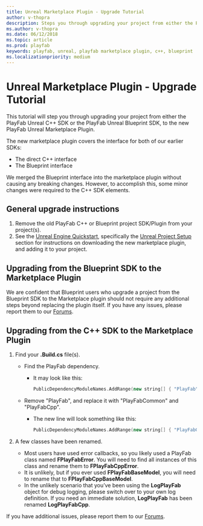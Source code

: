 ```yaml
---
title: Unreal Marketplace Plugin - Upgrade Tutorial
author: v-thopra
description: Steps you through upgrading your project from either the PlayFab Unreal C++ SDK or the PlayFab Unreal Blueprint SDK, to the new PlayFab Unreal Marketplace Plugin.
ms.author: v-thopra
ms.date: 06/12/2018
ms.topic: article
ms.prod: playfab
keywords: playfab, unreal, playfab marketplace plugin, c++, blueprint
ms.localizationpriority: medium
---
```


# Unreal Marketplace Plugin - Upgrade Tutorial

This tutorial will step you through upgrading your project from either the PlayFab Unreal C++ SDK or the PlayFab Unreal Blueprint SDK, to the new PlayFab Unreal Marketplace Plugin.

The new marketplace plugin covers the interface for both of our earlier SDKs:

- The direct C++ interface
- The Blueprint interface

We merged the Blueprint interface into the marketplace plugin without causing any breaking changes. However, to accomplish this, some minor changes were required to the C++ SDK elements.

## General upgrade instructions

1. Remove the old PlayFab C++ or Blueprint project SDK/Plugin from your project(s).
2. See the [Unreal Engine Quickstart](quickstart.md), specifically the [Unreal Project Setup](quickstart.md#unreal-project-setup) section for instructions on downloading the new marketplace plugin, and adding it to your project.

## Upgrading from the Blueprint SDK to the Marketplace Plugin

We are confident that Blueprint users who upgrade a project from the Blueprint SDK to the Marketplace plugin should not require any additional steps beyond replacing the plugin itself. If you have any issues, please report them to our [Forums](https://community.playfab.com/index.html).

## Upgrading from the C++ SDK to the Marketplace Plugin
  
1. Find your **.Build.cs** file(s).
    - Find the PlayFab dependency.
      - It may look like this:
  
        ```cpp
        PublicDependencyModuleNames.AddRange(new string[] { "PlayFab" });
        ```
    - Remove "PlayFab", and replace it with "PlayFabCommon" and "PlayFabCpp".
      - The new line will look something like this:
  
        ```cpp
        PublicDependencyModuleNames.AddRange(new string[] { "PlayFabCommon", "PlayFabCpp" });
        ```
  
2. A few classes have been renamed.
    - Most users have used error callbacks, so you likely used a PlayFab class named **FPlayFabError**. You will need to find all instances of this class and rename them to **FPlayFabCppError**.
    - It is unlikely, but if you ever used **FPlayFabBaseModel**, you will need to rename that to **FPlayFabCppBaseModel**.
    - In the unlikely scenario that you’ve been using the **LogPlayFab** object for debug logging, please switch over to your own log definition. If you need an immediate solution, **LogPlayFab** has been renamed **LogPlayFabCpp**.

If you have additional issues, please report them to our [Forums](https://community.playfab.com/index.html).
